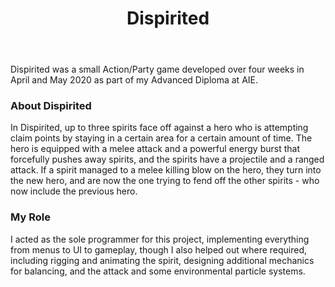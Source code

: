 ﻿---
layout: project
title: Dispirited
year: 2020
genre: Action/Party
roles: Design, Art, Programming
featureimage: /assets/images/projects/dispirited.jpg
animatedimage: /assets/images/projects/dispirited.jpg
galleryimages:
  - /assets/images/projects/dispirited.jpg
  - /assets/images/projects/dispirited1.jpg
  - /assets/images/projects/dispirited2.jpg
downloadlinks:
  - https://merves.itch.io/dispirited
team:
  - Merve Soylu
  - Johnny Kwong
---

Dispirited was a small Action/Party game developed over four weeks in April and May 2020 as part of my Advanced Diploma at AIE.

### About Dispirited
In Dispirited, up to three spirits face off against a hero who is attempting claim points by staying in a certain area for a certain amount of time. The hero is equipped with a melee attack and a powerful energy burst that forcefully pushes away spirits, and the spirits have a projectile and a ranged attack. If a spirit managed to a melee killing blow on the hero, they turn into the new hero, and are now the one trying to fend off the other spirits - who now include the previous hero.

### My Role
I acted as the sole programmer for this project, implementing everything from menus to UI to gameplay, though I also helped out where required, including rigging and animating the spirit, designing additional mechanics for balancing, and the attack and some environmental particle systems.
